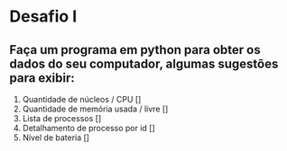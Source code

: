 # Desafio I 
## Faça um programa em python para obter os dados do seu computador, algumas sugestões para exibir:
1. Quantidade de núcleos / CPU []
2. Quantidade de memória usada / livre []
3. Lista de processos []
4. Detalhamento de processo por id []
5. Nível de bateria []